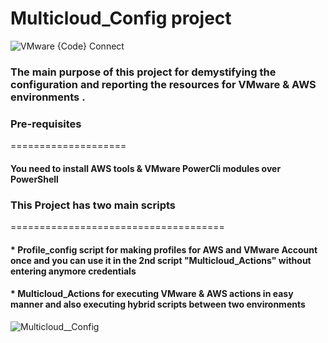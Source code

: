 # Multicloud_Config project

![VMware {Code} Connect](https://pbs.twimg.com/media/Ec0Ww3MXgAApbg-?format=jpg&name=large)


### The main purpose of this project for demystifying the configuration and reporting the resources for VMware & AWS environments .


### Pre-requisites
====================

####    **You need to install AWS tools & VMware PowerCli modules over PowerShell**


### This Project has two main scripts
=====================================

#### * **Profile_config script for making profiles for AWS and VMware Account once and you can use it in the 2nd script "Multicloud_Actions" without entering anymore credentials**

#### * **Multicloud_Actions for executing VMware & AWS actions in easy manner and also executing hybrid scripts between two environments**



![Multicloud__Config](https://github.com/MohamedBaligh/VMware_Code_Connect_Hackathon/blob/master/multicloudconfig2.png?raw=true)
